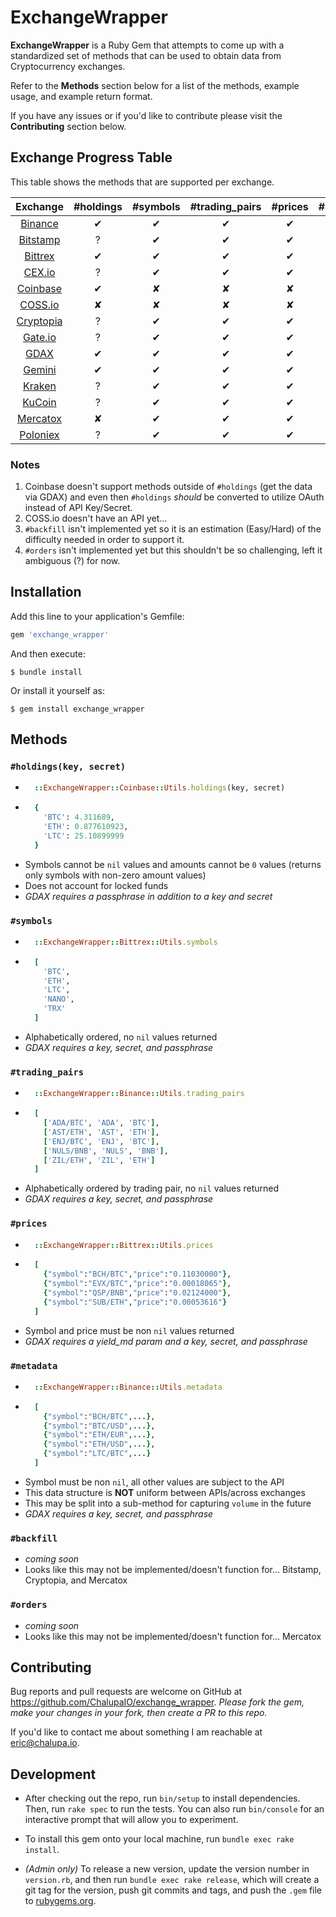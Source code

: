 # ExchangeWrapper

**ExchangeWrapper** is a Ruby Gem that attempts to come up with a standardized set of methods that can be used to obtain data from Cryptocurrency exchanges.

Refer to the **Methods** section below for a list of the methods, example usage, and example return format.

If you have any issues or if you'd like to contribute please visit the **Contributing** section below.


## Exchange Progress Table

This table shows the methods that are supported per exchange.


|  Exchange                                   | #holdings | #symbols | #trading_pairs | #prices | #metadata | #backfill | #orders
|  :------:                                   | :-------: | :------: | :------------: | :-----: | :-------: | :-------: | :-----:
|  [Binance](https://www.binance.com/)        |     ✔     |     ✔    |        ✔       |     ✔   |     ✔     |    Hard   |    ?
|  [Bitstamp](https://www.bitstamp.net/)      |     ?     |     ✔    |        ✔       |     ✔   |     ✔     |     ✘     |    ?
|  [Bittrex](https://bittrex.com/)            |     ✔     |     ✔    |        ✔       |     ✔   |     ✔     |    Hard   |    ?
|  [CEX.io](https://cex.io/)                  |     ?     |     ✔    |        ✔       |     ✔   |     ✔     |    Easy   |    ?
|  [Coinbase](https://www.coinbase.com/)      |     ✔     |     ✘    |        ✘       |     ✘   |     ✘     |     ✘     |    ?
|  [COSS.io](https://coss.io/)                |     ✘     |     ✘    |        ✘       |     ✘   |     ✘     |     ✘     |    ✘
|  [Cryptopia](https://www.cryptopia.co.nz/)  |     ?     |     ✔    |        ✔       |     ✔   |     ✔     |     ✘     |    ?
|  [Gate.io](https://gate.io/)                |     ?     |     ✔    |        ✔       |     ✔   |     ✔     |    Easy   |    ?
|  [GDAX](https://www.gdax.com/)              |     ✔     |     ✔    |        ✔       |     ✔   |     ✔     |    Easy   |    ?
|  [Gemini](https://gemini.com/)              |     ✔     |     ✔    |        ✔       |     ✔   |     ✔     |    Easy   |    ?
|  [Kraken](https://www.kraken.com/)          |     ?     |     ✔    |        ✔       |     ✔   |     ✔     |    Easy   |    ?
|  [KuCoin](https://www.kucoin.com/)          |     ?     |     ✔    |        ✔       |     ✔   |     ✔     |    Hard   |    ?
|  [Mercatox](https://mercatox.com/)          |     ✘     |     ✔    |        ✔       |     ✔   |     ✔     |     ✘     |    ✘
|  [Poloniex](https://poloniex.com/)          |     ?     |     ✔    |        ✔       |     ✔   |     ✔     |    Easy   |    ?


### Notes
1. Coinbase doesn't support methods outside of `#holdings` (get the data via GDAX) and even then `#holdings` *should* be converted to utilize OAuth instead of API Key/Secret.
2. COSS.io doesn't have an API yet...
3. `#backfill` isn't implemented yet so it is an estimation (Easy/Hard) of the difficulty needed in order to support it.
4. `#orders` isn't implemented yet but this shouldn't be so challenging, left it ambiguous (?) for now.

## Installation

Add this line to your application's Gemfile:

```ruby
gem 'exchange_wrapper'
```

And then execute:

    $ bundle install

Or install it yourself as:

    $ gem install exchange_wrapper


## Methods

### `#holdings(key, secret)`
* ```ruby
    ::ExchangeWrapper::Coinbase::Utils.holdings(key, secret)
  ```
* ```ruby
    {
      'BTC': 4.311689,
      'ETH': 0.877610923,
      'LTC': 25.10899999
    }
  ```
* Symbols cannot be `nil` values and amounts cannot be `0` values (returns only symbols with non-zero amount values)
* Does not account for locked funds
* *GDAX requires a passphrase in addition to a key and secret*

### `#symbols`
* ```ruby
    ::ExchangeWrapper::Bittrex::Utils.symbols
  ```
* ```ruby
    [
      'BTC',
      'ETH',
      'LTC',
      'NANO',
      'TRX'
    ]
  ```
* Alphabetically ordered, no `nil` values returned
* *GDAX requires a key, secret, and passphrase*

### `#trading_pairs`
* ```ruby
    ::ExchangeWrapper::Binance::Utils.trading_pairs
  ```
* ```ruby
    [
      ['ADA/BTC', 'ADA', 'BTC'],
      ['AST/ETH', 'AST', 'ETH'],
      ['ENJ/BTC', 'ENJ', 'BTC'],
      ['NULS/BNB', 'NULS', 'BNB'],
      ['ZIL/ETH', 'ZIL', 'ETH']
    ]
  ```
* Alphabetically ordered by trading pair, no `nil` values returned
* *GDAX requires a key, secret, and passphrase*

### `#prices`
* ```ruby
    ::ExchangeWrapper::Bittrex::Utils.prices
  ```
* ```ruby
    [
      {"symbol":"BCH/BTC","price":"0.11030000"},
      {"symbol":"EVX/BTC","price":"0.00018065"},
      {"symbol":"QSP/BNB","price":"0.02124000"},
      {"symbol":"SUB/ETH","price":"0.00053616"}
    ]
  ```
* Symbol and price must be non `nil` values returned
* *GDAX requires a yield_md param and a key, secret, and passphrase*

### `#metadata`
* ```ruby
    ::ExchangeWrapper::Binance::Utils.metadata
  ```
* ```ruby
    [
      {"symbol":"BCH/BTC",...},
      {"symbol":"BTC/USD",...},
      {"symbol":"ETH/EUR",...},
      {"symbol":"ETH/USD",...},
      {"symbol":"LTC/BTC",...}
    ]
  ```
* Symbol must be non `nil`, all other values are subject to the API
* This data structure is **NOT** uniform between APIs/across exchanges
* This may be split into a sub-method for capturing `volume` in the future
* *GDAX requires a key, secret, and passphrase*

### `#backfill`
* *coming soon*
* Looks like this may not be implemented/doesn't function for... Bitstamp, Cryptopia, and Mercatox

### `#orders`
* *coming soon*
* Looks like this may not be implemented/doesn't function for... Mercatox


## Contributing

Bug reports and pull requests are welcome on GitHub at https://github.com/ChalupaIO/exchange_wrapper. *Please fork the gem, make your changes in your fork, then create a PR to this repo.*

If you'd like to contact me about something I am reachable at eric@chalupa.io.


## Development

* After checking out the repo, run `bin/setup` to install dependencies. Then, run `rake spec` to run the tests. You can also run `bin/console` for an interactive prompt that will allow you to experiment.

* To install this gem onto your local machine, run `bundle exec rake install`.

* *(Admin only)* To release a new version, update the version number in `version.rb`, and then run `bundle exec rake release`, which will create a git tag for the version, push git commits and tags, and push the `.gem` file to [rubygems.org](https://rubygems.org).
